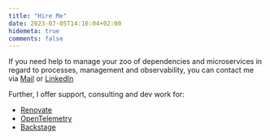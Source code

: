 ```yaml
---
title: "Hire Me"
date: 2023-07-05T14:16:04+02:00
hidemeta: true
comments: false
---
```


If you need help to manage your zoo of dependencies and microservices in regard to processes, management and
observability, you can contact me via [Mail](mailto:sebastian@poxhofer.at) or [LinkedIn](https://www.linkedin.com/in/sebastian-poxhofer/)

Further, I offer support, consulting and dev work for:

- [Renovate](https://github.com/renovatebot/renovate/)
- [OpenTelemetry](https://opentelemetry.io/)
- [Backstage](https://backstage.io/)
